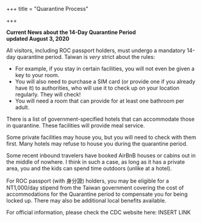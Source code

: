 +++
title = "Quarantine Process"

+++
  
**Current News about the 14-Day Quarantine Period  
updated August 3, 2020**

All visitors, including ROC passport holders, must undergo a mandatory 14-day quarantine period. Taiwan is _very_ strict about the rules:

* For example, if you stay in certain facilities, you will not even be given a key to your room.
* You will also need to purchase a SIM card (or provide one if you already have it) to authorities, who will use it to check up on your location regularly. They will check!
* You will need a room that can provide for at least one bathroom per adult.

There is a list of government-specified hotels that can accommodate those in quarantine. These facilities will provide meal service.

Some private facilities may house you, but you will need to check with them first. Many hotels may refuse to house you during the quarantine period.

Some recent inbound travelers have booked AirBnB houses or cabins out in the middle of nowhere. I think in such a case, as long as it has a private area, you and the kids can spend time outdoors (unlike at a hotel).

For ROC passport (with 身分證) holders, you may be eligible for a NT1,000/day stipend from the Taiwan government covering the cost of accommodations for the Quarantine period to compensate you for being locked up. There may also be additional local benefits available.

For official information, please check the CDC website here: INSERT LINK